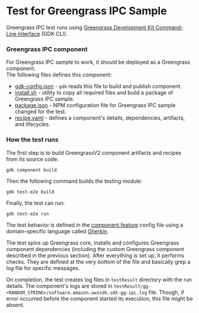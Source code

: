 # Test for Greengrass IPC Sample

Greengrass IPC test runs using [Greengrass Development Kit Command-Line Interface](https://docs.aws.amazon.com/greengrass/v2/developerguide/greengrass-development-kit-cli.html) (GDK CLI).

### Greengrass IPC component

For Greengrass IPC sample to work, it should be deployed as a Greengrass component.  
The following files defines this component:

- [gdk-config.json](./gdk-config.json) - `gdk` reads this file to build and publish component.
- [install.sh](./install.sh) - utility to copy all required files and build a package of Greengrass IPC sample.
- [package.json](./package.json) - NPM configuration file for Greengrass IPC sample changed for the test.
- [recipe.yaml](./recipe.yaml) - defines a component's details, dependencies, artifacts, and lifecycles.

### How the test runs

The first step is to build GreengrassV2 component artifacts and recipes from its source code:

```shell
gdk component build
```

Then the following command builds the testing module:

```shell
gdk test-e2e build
```

Finally, the test can run:

```shell
gdk test-e2e run
```

The test behavior is defined in the [component.feature](./gg-e2e-tests/src/main/resources/greengrass/features/component.feature)
config file using a domain-specific language called [Gherkin](https://docs.aws.amazon.com/greengrass/v2/developerguide/gg-testing-framework.html).

The test spins up Greengrass core, installs and configures Greengrass component dependencies (including the custom
Greengrass component described in the previous section). After everything is set up, it performs checks. They are defined
at the very bottom of the file and basically grep a log file for specific messages.

On completion, the test creates log files in `testResult` directory with the run details. The component's logs are stored
in `testResult/gg-<RANDOM_STRING>/software.amazon.awssdk.sdk-gg-ipc.log` file. Though, if error occurred before the
component started its execution, this file might be absent.
